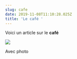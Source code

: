 ```yaml
---
slug: cafe
date: 2019-11-08T11:10:28.025Z
title: 'Le café '
---
```

Voici un article sur le **café**

![](/assets/36012-8-incroyables-vertus-sante-cafe-bio.png)

Avec photo
